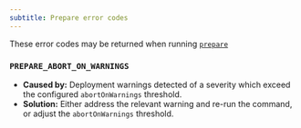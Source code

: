 ```yaml
---
subtitle: Prepare error codes
---
```


These error codes may be returned when running [`prepare`](<Commands/Prepare>)

### `PREPARE_ABORT_ON_WARNINGS`

- **Caused by:** Deployment warnings detected of a severity which exceed the configured `abortOnWarnings` threshold.
- **Solution:** Either address the relevant warning and re-run the command, or adjust the `abortOnWarnings` threshold.
